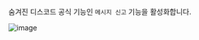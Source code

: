 숨겨진 디스코드 공식 기능인 ``메시지 신고`` 기능을 활성화합니다.

![image](https://user-images.githubusercontent.com/36400787/145782850-1ae75076-6dc5-4d5a-8546-b113be9ad2b1.png)
